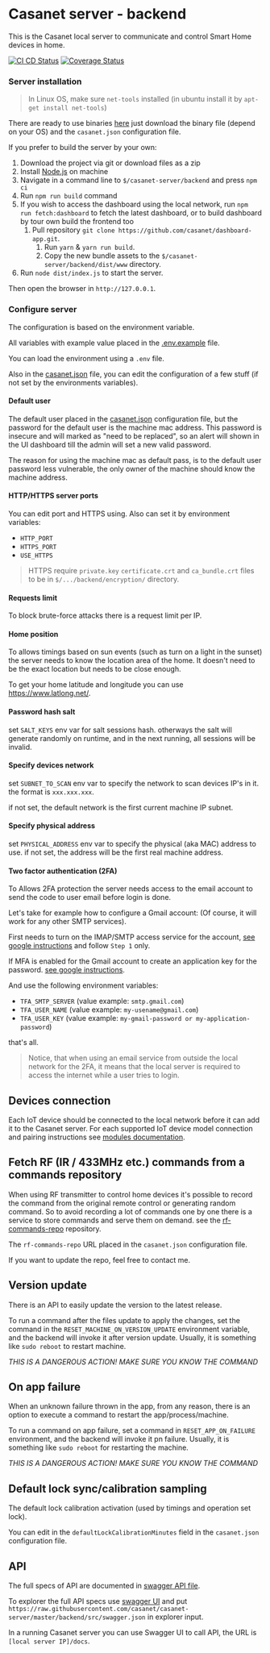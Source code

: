 # Casanet server - backend

This is the Casanet local server to communicate and control Smart Home devices in home.

[![CI CD Status](https://github.com/casanet/casanet-server/workflows/casanet%20server%20CI%20CD/badge.svg?branch=master)](https://github.com/casanet/casanet-server/actions)
[![Coverage Status](https://coveralls.io/repos/github/casanet/casanet-server/badge.svg?branch=master)](https://coveralls.io/github/casanet/casanet-server?branch=master)

### Server installation

> In Linux OS, make sure `net-tools` installed (in ubuntu install it by `apt-get install net-tools`)

There are ready to use binaries [here](https://github.com/casanet/casanet-server/releases) just download the binary file (depend on your OS) and the `casanet.json` configuration file. 

If you prefer to build the server by your own:

1. Download the project via git or download files as a zip
1. Install [Node.js](https://nodejs.org/en/download/) on machine
1. Navigate in a command line to `$/casanet-server/backend` and press `npm ci`
1. Run `npm run build` command
1. If you wish to access the dashboard using the local network, run ```npm run fetch:dashboard``` to fetch the latest dashboard, or to build dashboard by tour own build the frontend too
    1. Pull repository `git clone https://github.com/casanet/dashboard-app.git`.
		1. Run `yarn` & `yarn run build`.
		1. Copy the new bundle assets to the `$/casanet-server/backend/dist/www` directory.
1. Run `node dist/index.js` to start the server.

Then open the browser in `http://127.0.0.1`.

### Configure server

The configuration is based on the environment variable.

All variables with example value placed in the [.env.example](./.env.example) file.

You can load the environment using a `.env` file.

Also in the [casanet.json](./casanet.json) file, you can edit the configuration of a few stuff (if not set by the environments variables).

#### Default user

The default user placed in the [casanet.json](./casanet.json) configuration file, but the password for the default user is the machine mac address.
This password is insecure and will marked as "need to be replaced", so an alert will shown in the UI dashboard till the admin will set a new valid password.

The reason for using the machine mac as default pass, is to the default user password less vulnerable, the only owner of the machine should know the machine address.


#### HTTP/HTTPS server ports

You can edit port and HTTPS using.
Also can set it by environment variables:

- `HTTP_PORT`
- `HTTPS_PORT`
- `USE_HTTPS`

> HTTPS require `private.key` `certificate.crt` and `ca_bundle.crt` files to be in `$/.../backend/encryption/` directory.

#### Requests limit

To block brute-force attacks there is a request limit per IP.

#### Home position

To allows timings based on sun events (such as turn on a light in the sunset) the server needs to know the location area of the home.
It doesn't need to be the exact location but needs to be close enough.

To get your home latitude and longitude you can use https://www.latlong.net/.

#### Password hash salt

set `SALT_KEYS` env var for salt sessions hash. otherways the salt will generate randomly on runtime, and in the next running, all sessions will be invalid.

#### Specify devices network

set `SUBNET_TO_SCAN` env var to specify the network to scan devices IP's in it. the format is `xxx.xxx.xxx`.

if not set, the default network is the first current machine IP subnet.

#### Specify physical address

set `PHYSICAL_ADDRESS` env var to specify the physical (aka MAC) address to use.
if not set, the address will be the first real machine address.

#### Two factor authentication (2FA)

To Allows 2FA protection the server needs access to the email account to send the code to user email before login is done.

Let's take for example how to configure a Gmail account: (Of course, it will work for any other SMTP services).

First needs to turn on the IMAP/SMTP access service for the account, [see google instructions](https://support.google.com/mail/answer/7126229) and follow `Step 1` only.

If MFA is enabled for the Gmail account to create an application key for the password. [see google instructions](https://support.google.com/accounts/answer/185833).

And use the following environment variables:

- `TFA_SMTP_SERVER` (value example: `smtp.gmail.com`)
- `TFA_USER_NAME` (value example: `my-usename@gmail.com`)
- `TFA_USER_KEY` (value example: `my-gmail-password or my-application-password`)

that's all.

> Notice, that when using an email service from outside the local network for the 2FA, it means that the local server is required to access the internet while a user tries to login.

## Devices connection

Each IoT device should be connected to the local network before it can add it to the Casanet server.
For each supported IoT device model connection and pairing instructions see [modules documentation](./src/modules/README.md).

## Fetch RF (IR / 433MHz etc.) commands from a commands repository

When using RF transmitter to control home devices it's possible to record the command from the original remote control or generating random command.
So to avoid recording a lot of commands one by one there is a service to store commands and serve them on demand. see the [rf-commands-repo](https://github.com/casanet/rf-commands-repo) repository.

The `rf-commands-repo` URL placed in the `casanet.json` configuration file.

If you want to update the repo, feel free to contact me.

## Version update
There is an API to easily update the version to the latest release.

To run a command after the files update to apply the changes,
set the command in the `RESET_MACHINE_ON_VERSION_UPDATE` environment variable, and the backend will invoke it after version update.
Usually, it is something like `sudo reboot` to restart machine.

*THIS IS A DANGEROUS ACTION! MAKE SURE YOU KNOW THE COMMAND*

## On app failure
When an unknown failure thrown in the app, from any reason, there is an option to execute a command to restart the app/process/machine.

To run a command on app failure,
set a command in `RESET_APP_ON_FAILURE` environment, and the backend will invoke it pn failure.
Usually, it is something like `sudo reboot` for restarting the machine.

*THIS IS A DANGEROUS ACTION! MAKE SURE YOU KNOW THE COMMAND*

## Default lock sync/calibration sampling 

The default lock calibration activation (used by timings and operation set lock).

You can edit in the `defaultLockCalibrationMinutes` field in the `casanet.json` configuration file.

## API

The full specs of API are documented in [swagger API file](./src/swagger.json).

To explorer the full API specs use [swagger UI](https://petstore.swagger.io/) and put `https://raw.githubusercontent.com/casanet/casanet-server/master/backend/src/swagger.json` in explorer input.

In a running Casanet server you can use Swagger UI to call API, the URL is `[local server IP]/docs`. 
